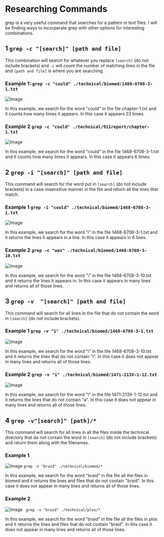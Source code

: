 # Researching Commands
grep is a very useful command that searches for a pattern in text files. I will be finding ways
to incorperate grep with other options for interesting combinations.

## 1 ```grep -c "[search]" [path and file]```
This combination will search for whatever you replace ```[search]```  (do not include brackets) and ```-c``` will count
the number of matching lines in the file and ```[path and file]``` is where you are searching.

### Example 1: ```grep -c "could" ./technical/biomed/1468-6708-3-1.txt```
![Image](1.1.JPG)

In this example, we search for the word "could" in the file chapter-1.txt and it counts how many times it appears.
In this case it appears 23 times.

### Example 2 ```grep -c "could" ./technical/911report/chapter-1.txt```

![Image](1.2.JPG)

In this example, we search for the word "could" in the file 1468-6708-3-1.txt and it counts how many times it appears.
In this case it appears 6 times.

## 2 ```grep -i "[search]" [path and file]```
This command will search for the word put in ```[search]``` (do not include brackets) in a case-insensitive manner in the file and return all the lines that match.

### Example 1 ```grep -i "could" ./technical/biomed/1468-6708-3-1.txt```
![Image](2.1.JPG)

In this example, we search for the word "i" in the file 1468-6708-3-1.txt and it returns the lines it appears in
a line. In this case it appears in 6 lines.

### Example 2 ```grep -c "was" ./technical/biomed/1468-6708-3-10.txt```
![Image](2.2.JPG)

In this example, we search for the word "i" in the file 1468-6708-3-10.txt and it returns the lines it appears in. In this case it appears in many lines and returns all of those lines.

## 3 ```grep -v  "[search]" [path and file]```
This command will search for all lines in the file that do not contain the word in ```[search]``` (do not include brackets).

### Example 1 ```grep -v "i" ./technical/biomed/1468-6708-3-1.txt```
![Image](3.1.JPG)
 
In this example, we search for the word "i" in the file 1468-6708-3-10.txt and it returns the lines that do not contain "i". In this case it does not appear in many lines and returns all of those lines.

### Example 2 ```grep -v "i" ./technical/biomed/1471-213X-1-12.txt```
![Image](3.2.JPG)

In this example, we search for the word "i" in the file 1471-213X-1-12.txt and it returns the lines that do not contain "a". In this case it does not appear in many lines and returns all of those lines.

## 4 ```grep -v"[search]" [path]/*```
This command will search for all lines in all the files inside the technical directory that do not contain the word in 
```[search]``` (do not include brackets) and return them along with the filenames.

### Example 1 
![Image](4.1.JPG) ```grep -v "braid" ./technical/biomed/*```

In this example, we search for the word "braid" in the file all the files in biomed and it returns the lines and files that do not contain "braid". In this case it does not appear in many lines and returns all of those lines.

### Example 2
![Image](4.2.JPG)  ``` grep -v "braid" ./technical/plos/*```

In this example, we search for the word "braid" in the file all the files in plos and it returns the lines and files that do not contain "braid". In this case it does not appear in many lines and returns all of those lines.
